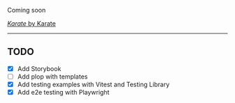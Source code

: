 Coming soon

[_Karate_ by Karate](https://rateyourmusic.com/release/album/karate/karate/)

---

## TODO

- [x] Add Storybook
- [ ] Add plop with templates
- [x] Add testing examples with Vitest and Testing Library
- [x] Add e2e testing with Playwright
